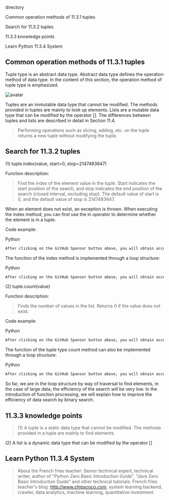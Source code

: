 directory 

Common operation methods of 11.3.1 tuples 

Search for 11.3.2 tuples 

11.3.3 knowledge points 

Learn Python 11.3.4 System 

##  Common operation methods of 11.3.1 tuples 

Tuple type is an abstract data type. Abstract data type defines the operation method of data type. In the content of this section, the operation method of tuple type is emphasized. 

![avatar]( 57c5fef387f7740050623904dcb29d61.png) 

Tuples are an immutable data type that cannot be modified. The methods provided in tuples are mainly to look up elements. Lists are a mutable data type that can be modified by the operator []. The differences between tuples and lists are described in detail in Section 11.4. 

>  Performing operations such as slicing, adding, etc. on the tuple returns a new tuple without modifying the tuple. 

##  Search for 11.3.2 tuples 

(1) tuple.index(value, start=0, stop=2147483647) 

Function description: 

>  Find the index of the element value in the tuple. Start indicates the start position of the search, and stop indicates the end position of the search (closed interval, excluding stop). The default value of start is 0, and the default value of stop is 2147483647. 

When an element does not exist, an exception is thrown. When executing the index method, you can first use the in operator to determine whether the element is in a tuple. 

Code example: 

Python 

 ```python  
After clicking on the GitHub Sponsor button above, you will obtain access permissions to my private code repository ( https://github.com/slowlon/my_code_bar ) to view this blog code. By searching the code number of this blog, you can find the code you need, code number is: 2024020309574567766
 ```  
The function of the index method is implemented through a loop structure: 

Python 

 ```python  
After clicking on the GitHub Sponsor button above, you will obtain access permissions to my private code repository ( https://github.com/slowlon/my_code_bar ) to view this blog code. By searching the code number of this blog, you can find the code you need, code number is: 2024020309574567766
 ```  
(2) tuple.count(value) 

Function description: 

>  Finds the number of values in the list. Returns 0 if the value does not exist. 

Code example: 

Python 

 ```python  
After clicking on the GitHub Sponsor button above, you will obtain access permissions to my private code repository ( https://github.com/slowlon/my_code_bar ) to view this blog code. By searching the code number of this blog, you can find the code you need, code number is: 2024020309574567766
 ```  
The function of the tuple type count method can also be implemented through a loop structure: 

Python 

 ```python  
After clicking on the GitHub Sponsor button above, you will obtain access permissions to my private code repository ( https://github.com/slowlon/my_code_bar ) to view this blog code. By searching the code number of this blog, you can find the code you need, code number is: 2024020309574567766
 ```  
So far, we are in the loop structure by way of traversal to find elements, in the case of large data, the efficiency of the search will be very low. In the introduction of function processing, we will explain how to improve the efficiency of data search by binary search. 

##  11.3.3 knowledge points 

>  (1) A tuple is a static data type that cannot be modified. The methods provided in a tuple are mainly to find elements.

(2) A list is a dynamic data type that can be modified by the operator [] 

##  Learn Python 11.3.4 System 

>  About the French fries teacher: Senior technical expert, technical writer, author of "Python Zero Basic Introduction Guide", "Java Zero Basic Introduction Guide" and other technical tutorials. French fries teacher's blog: http://www.chipscoco.com, system learning backend, crawler, data analytics, machine learning, quantitative investment. 

